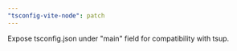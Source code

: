 ```yaml
---
"tsconfig-vite-node": patch
---
```


Expose tsconfig.json under "main" field for compatibility with tsup.
